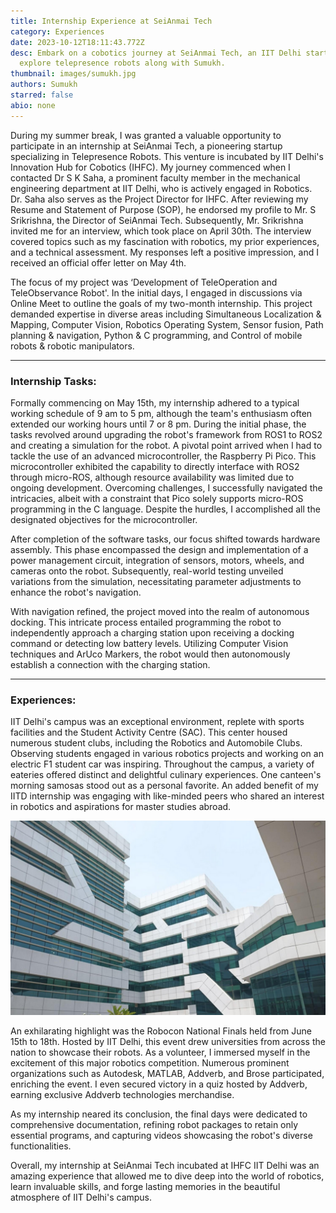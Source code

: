 ```yaml
---
title: Internship Experience at SeiAnmai Tech
category: Experiences
date: 2023-10-12T18:11:43.772Z
desc: Embark on a cobotics journey at SeiAnmai Tech, an IIT Delhi startup, and
  explore telepresence robots along with Sumukh.
thumbnail: images/sumukh.jpg
authors: Sumukh
starred: false
abio: none
---
```


During my summer break, I was granted a valuable opportunity to participate in an internship at SeiAnmai Tech, a pioneering startup specializing in Telepresence Robots. This venture is incubated by IIT Delhi's Innovation Hub for Cobotics (IHFC). My journey commenced when I contacted Dr S K Saha, a prominent faculty member in the mechanical engineering department at IIT Delhi, who is actively engaged in Robotics. Dr. Saha also serves as the Project Director for IHFC. After reviewing my Resume and Statement of Purpose (SOP), he endorsed my profile to Mr. S Srikrishna, the Director of SeiAnmai Tech. Subsequently, Mr. Srikrishna invited me for an interview, which took place on April 30th. The interview covered topics such as my fascination with robotics, my prior experiences, and a technical assessment. My responses left a positive impression, and I received an official offer letter on May 4th.

The focus of my project was ‘Development of TeleOperation and TeleObservance Robot'. In the initial days, I engaged in discussions via Online Meet to outline the goals of my two-month internship. This project demanded expertise in diverse areas including Simultaneous Localization & Mapping, Computer Vision, Robotics Operating System, Sensor fusion, Path planning & navigation, Python & C programming, and Control of mobile robots & robotic manipulators.

---

### Internship Tasks:

Formally commencing on May 15th, my internship adhered to a typical working schedule of 9 am to 5 pm, although the team's enthusiasm often extended our working hours until 7 or 8 pm. During the initial phase, the tasks revolved around upgrading the robot's framework from ROS1 to ROS2 and creating a simulation for the robot. A pivotal point arrived when I had to tackle the use of an advanced microcontroller, the Raspberry Pi Pico. This microcontroller exhibited the capability to directly interface with ROS2 through micro-ROS, although resource availability was limited due to ongoing development. Overcoming challenges, I successfully navigated the intricacies, albeit with a constraint that Pico solely supports micro-ROS programming in the C language. Despite the hurdles, I accomplished all the designated objectives for the microcontroller.

After completion of the software tasks, our focus shifted towards hardware assembly. This phase encompassed the design and implementation of a power management circuit, integration of sensors, motors, wheels, and cameras onto the robot. Subsequently, real-world testing unveiled variations from the simulation, necessitating parameter adjustments to enhance the robot's navigation.

With navigation refined, the project moved into the realm of autonomous docking. This intricate process entailed programming the robot to independently approach a charging station upon receiving a docking command or detecting low battery levels. Utilizing Computer Vision techniques and ArUco Markers, the robot would then autonomously establish a connection with the charging station.

---

### Experiences:

IIT Delhi's campus was an exceptional environment, replete with sports facilities and the Student Activity Centre (SAC). This center housed numerous student clubs, including the Robotics and Automobile Clubs. Observing students engaged in various robotics projects and working on an electric F1 student car was inspiring. Throughout the campus, a variety of eateries offered distinct and delightful culinary experiences. One canteen's morning samosas stood out as a personal favorite. An added benefit of my IITD internship was engaging with like-minded peers who shared an interest in robotics and aspirations for master studies abroad.

![](images/screenshot-from-2023-10-12-01-59-27.png)

An exhilarating highlight was the Robocon National Finals held from June 15th to 18th. Hosted by IIT Delhi, this event drew universities from across the nation to showcase their robots. As a volunteer, I immersed myself in the excitement of this major robotics competition. Numerous prominent organizations such as Autodesk, MATLAB, Addverb, and Brose participated, enriching the event. I even secured victory in a quiz hosted by Addverb, earning exclusive Addverb technologies merchandise.

As my internship neared its conclusion, the final days were dedicated to comprehensive documentation, refining robot packages to retain only essential programs, and capturing videos showcasing the robot's diverse functionalities.

Overall, my internship at SeiAnmai Tech incubated at IHFC IIT Delhi was an amazing experience that allowed me to dive deep into the world of robotics, learn invaluable skills, and forge lasting memories in the beautiful atmosphere of IIT Delhi's campus.
